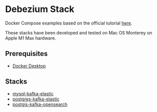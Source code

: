 # Debezium Stack
Docker Compose examples based on the official tutorial [here](https://debezium.io/documentation/reference/stable/tutorial.html).

These stacks have been developed and tested on Mac OS Monterey on Apple M1 Max hardware.


## Prerequisites

- [Docker Desktop](https://www.docker.com/products/docker-desktop/)


## Stacks

- [mysql-kafka-elastic](./mysql-kafka-elastic/)
- [postgres-kafka-elastic](./postgres-kafka-elastic/)
- [postgis-kafka-opensearch](./postgis-kafka-opensearch/)
